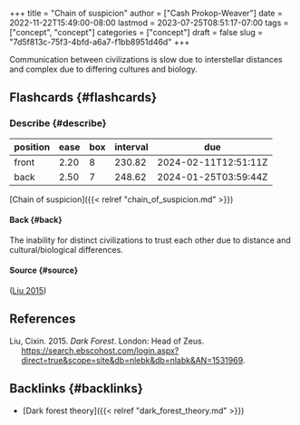 +++
title = "Chain of suspicion"
author = ["Cash Prokop-Weaver"]
date = 2022-11-22T15:49:00-08:00
lastmod = 2023-07-25T08:51:17-07:00
tags = ["concept", "concept"]
categories = ["concept"]
draft = false
slug = "7d5f813c-75f3-4bfd-a6a7-f1bb8951d46d"
+++

Communication between civilizations is slow due to interstellar distances and complex due to differing cultures and biology.


## Flashcards {#flashcards}


### Describe {#describe}

| position | ease | box | interval | due                  |
|----------|------|-----|----------|----------------------|
| front    | 2.20 | 8   | 230.82   | 2024-02-11T12:51:11Z |
| back     | 2.50 | 7   | 248.62   | 2024-01-25T03:59:44Z |

[Chain of suspicion]({{< relref "chain_of_suspicion.md" >}})


#### Back {#back}

The inability for distinct civilizations to trust each other due to distance and cultural/biological differences.


#### Source {#source}

(<a href="#citeproc_bib_item_1">Liu 2015</a>)

## References

<style>.csl-entry{text-indent: -1.5em; margin-left: 1.5em;}</style><div class="csl-bib-body">
  <div class="csl-entry"><a id="citeproc_bib_item_1"></a>Liu, Cixin. 2015. <i>Dark Forest</i>. London: Head of Zeus. <a href="https://search.ebscohost.com/login.aspx?direct=true&scope=site&db=nlebk&db=nlabk&AN=1531969">https://search.ebscohost.com/login.aspx?direct=true&#38;scope=site&#38;db=nlebk&#38;db=nlabk&#38;AN=1531969</a>.</div>
</div>


## Backlinks {#backlinks}

-   [Dark forest theory]({{< relref "dark_forest_theory.md" >}})
